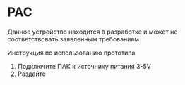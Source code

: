 # PAC
Данное устройство находится в разработке и может не соответствовать заявленным требованиям 

Инструкция по использованию прототипа
1. Подключите ПАК к источнику питания 3-5V
2. Раздайте 
